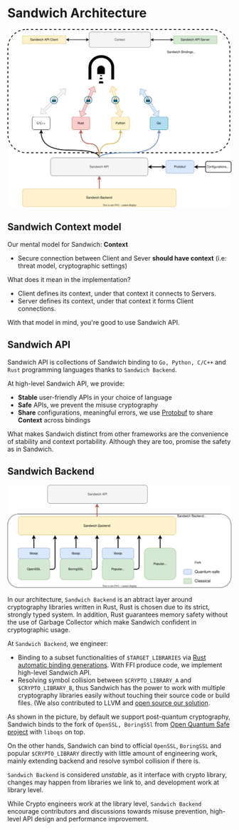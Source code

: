 # Sandwich Architecture

![Sandwich Bindings](./sandwich_bindings.svg)

## Sandwich **Context** model

Our mental model for Sandwich: **Context**

- Secure connection between Client and Sever **should have context** (i.e: threat model, cryptographic settings)

What does it mean in the implementation?

- Client defines its context, under that context it connects to Servers.
- Server defines its context, under that context it forms Client connections.

With that model in mind, you're good to use Sandwich API.

## Sandwich API

Sandwich API is collections of Sandwich binding to `Go, Python, C/C++` and `Rust` programming languages thanks to `Sandwich Backend`.

At high-level Sandwich API, we provide:

- **Stable** user-friendly APIs in your choice of language
- **Safe** APIs, we prevent the misuse cryptography
- **Share**  configurations, meaningful errors, we use [Protobuf](https://protobuf.dev/) to share **Context** across bindings

What makes Sandwich distinct from other frameworks are the convenience of stability and context portability. Although they are too, promise the safety as in Sandwich.

## Sandwich Backend

![Sandwich Backend](./sandwich_backend.svg)


In our architecture, `Sandwich Backend` is an abtract layer around cryptography libraries written in Rust, Rust is chosen due to its strict, strongly typed system. In addition, Rust guarantees memory safety without the use of Garbage Collector which make Sandwich confident in cryptographic usage.

At `Sandwich Backend`, we engineer:

- Binding to a subset functionalities of `$TARGET_LIBRARIES` via [Rust automatic binding generations](https://rust-lang.github.io/rust-bindgen/). With FFI produce code, we implement high-level Sandwich API.
- Resolving symbol collision between `$CRYPTO_LIBRARY_A` and `$CRYPTO_LIBRARY_B`, thus Sandwich has the power to work with multiple cryptography libraries easily without touching their source code or build files. (We also contributed to LLVM and [open source our solution](https://github.com/sandbox-quantum/bartleby).

As shown in the picture, by default we support post-quantum cryptography, Sandwich binds to the fork of `OpenSSL, BoringSSl` from [Open Quantum Safe project](https://openquantumsafe.org/) with `liboqs` on top.

On the other hands, Sandwich can bind to official `OpenSSL`, `BoringSSL` and popular `$CRYPTO_LIBRARY` directly with little amount of engineering work, mainly extending backend and resolve symbol collision if there is.

`Sandwich Backend` is considered *unstable*, as it interface with crypto library, changes may happen from libraries we link to, and development work at library level.

While Crypto engineers work at the library level, `Sandwich Backend` encourage contributors and discussions towards misuse prevention, high-level API design and performance improvement.
